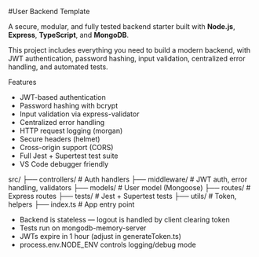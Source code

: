 #User Backend Template

A secure, modular, and fully tested backend starter built with **Node.js**, **Express**, **TypeScript**, and **MongoDB**.

This project includes everything you need to build a modern backend, with JWT authentication, password hashing, input validation, centralized error handling, and automated tests.

Features

- JWT-based authentication
- Password hashing with bcrypt
- Input validation via express-validator
- Centralized error handling
- HTTP request logging (morgan)
- Secure headers (helmet)
- Cross-origin support (CORS)
- Full Jest + Supertest test suite
- VS Code debugger friendly

src/
├── controllers/       # Auth handlers
├── middleware/        # JWT auth, error handling, validators
├── models/            # User model (Mongoose)
├── routes/            # Express routes
├── tests/             # Jest + Supertest tests
├── utils/             # Token, helpers
├── index.ts           # App entry point

* Backend is stateless — logout is handled by client clearing token
* Tests run on mongodb-memory-server
* JWTs expire in 1 hour (adjust in generateToken.ts)
* process.env.NODE_ENV controls logging/debug mode